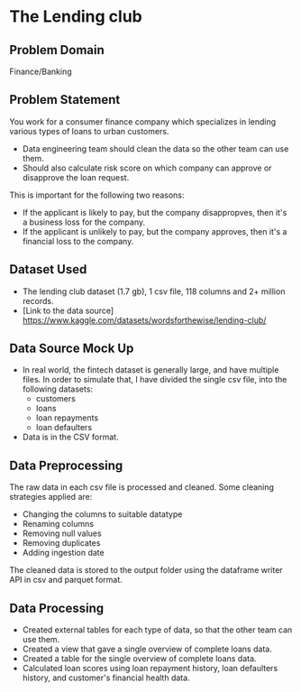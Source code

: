 # The Lending club
## Problem Domain
Finance/Banking
## Problem Statement
You work for a consumer finance company which specializes in lending various types of loans to urban customers.

* Data engineering team should clean the data so the other team can use them.
* Should also calculate risk score on which company can approve or disapprove the loan request.

This is important for the following two reasons:

* If the applicant is likely to pay, but the company disappropves, then it's a business loss for the company.
* If the applicant is unlikely to pay, but the company approves, then it's a financial loss to the company.

## Dataset Used
* The lending club dataset (1.7 gb), 1 csv file, 118 columns and 2+ million records.
* [Link to the data source]
  <https://www.kaggle.com/datasets/wordsforthewise/lending-club/>
## Data Source Mock Up
* In real world, the fintech dataset is generally large, and have multiple files. In order to simulate that, I have divided the single csv file, into the following datasets:
  * customers
  * loans
  * loan repayments
  * loan defaulters
* Data is in the CSV format.
## Data Preprocessing
The raw data in each csv file is processed and cleaned. Some cleaning strategies applied are:
* Changing the columns to suitable datatype
* Renaming columns
* Removing null values
* Removing duplicates
* Adding ingestion date
  
The cleaned data is stored to the output folder using the dataframe writer API in csv and parquet format.
## Data Processing
* Created external tables for each type of data, so that the other team can use them.
* Created a view that gave a single overview of complete loans data.
* Created a table for the single overview of complete loans data.
* Calculated loan scores using loan repayment history, loan defaulters history, and customer's financial health data.
